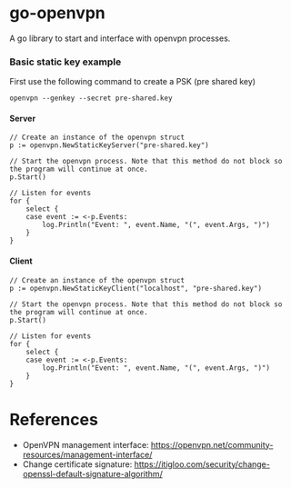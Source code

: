 go-openvpn
==========

A go library to start and interface with openvpn processes. 

### Basic static key example
First use the following command to create a PSK (pre shared key)

    openvpn --genkey --secret pre-shared.key

#### Server
    // Create an instance of the openvpn struct
  	p := openvpn.NewStaticKeyServer("pre-shared.key")
  
    // Start the openvpn process. Note that this method do not block so the program will continue at once.
  	p.Start()
  
    // Listen for events
  	for {
  		select {
  		case event := <-p.Events:
  			log.Println("Event: ", event.Name, "(", event.Args, ")")
  		}
  	}
	
#### Client
    // Create an instance of the openvpn struct
  	p := openvpn.NewStaticKeyClient("localhost", "pre-shared.key")
  	
    // Start the openvpn process. Note that this method do not block so the program will continue at once.
  	p.Start()
  
    // Listen for events
  	for {
  		select {
  		case event := <-p.Events:
  			log.Println("Event: ", event.Name, "(", event.Args, ")")
  		}
  	}

# References
+ OpenVPN management interface: https://openvpn.net/community-resources/management-interface/
+ Change certificate signature: https://itigloo.com/security/change-openssl-default-signature-algorithm/